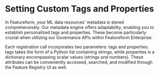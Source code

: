 # Setting Custom Tags and Properties

In Featureform, your ML data resources' metadata is stored comprehensively. Our metadata engine offers adaptability, enabling you to establish personalized tags and properties. These become particularly crucial when utilizing our Governance APIs within Featureform Enterprise.

Each registration call incorporates two parameters: tags and properties. tags takes the form of a Python list containing strings, while properties is a dictionary encompassing scalar values (strings and numbers). These attributes can be conveniently accessed, searched, and modified through the Feature Registry UI as well.
